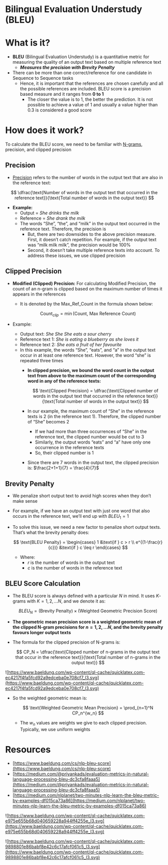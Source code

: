 # Bilingual Evaluation Understudy (BLEU)

# What is it?

- **BLEU** (Bilingual Evaluation Understudy) is a quantitative metric for measuring the quality of an output text based on multiple reference text
    - ***Measures the precision with Brevity Penalty***
- There can be more than one correct/reference for one candidate in Sequence to Sequence tasks
    - Hence, it is important that the references are chosen carefully and all the possible references are included. BLEU score is a precision based measure and it ranges from **0 to 1**
        - The closer the value is to 1, the better the prediction. It is not possible to achieve a value of 1 and usually a value higher than 0.3 is considered a good score

# How does it work?

To calculate the BLEU score, we need to be familiar with [N-grams](https://www.baeldung.com/cs/n-gram), precision, and clipped precision

## Precision

- [Precision](https://www.baeldung.com/cs/precision-vs-average-precision) refers to the number of words in the output text that are also in the reference text:

$$
\dfrac{\text{Number of words in the output text that occurred in the reference text}}{\text{Total number of words in the output text}}
$$

- **Example:**
    - Output = *She drinks the milk*
    - Reference = *She drank the milk*
    - The words “She”, “the”, and “milk” in the output text occurred in the reference text. Therefore, the precision is
        - But, there are two downsides to the above precision measure. First, it doesn’t catch repetition. For example, if the output text was “milk milk milk”, the precision would be $100$%
        - Second, it doesn’t take multiple reference texts into account. To address these issues, we use clipped precision

## Clipped Precision

- **Modified (Clipped) Precision:** For calculating Modified Precision, the count of an n-gram is clipped based on the maximum number of times it appears in the references
    - It is denoted by the Max_Ref_Count in the formula shown below:

    $$
    \text{Count}_{clip} = \min (\text{Count, Max Reference Count})
    $$


- Example:
    - Output text: *She She She eats a sour cherry*
    - Reference text 1: *She is eating a blueberry as she loves it*
    - Reference text 2: *She eats a fruit of her favourite*
    - In this example, the words “She”, “eats”, and “a” in the output text occur in at least one reference text. However, the word “she” is repeated three times
        - **In clipped precision, we bound the word count in the output text from above to the maximum count of the corresponding word in any of the reference texts:**

            $$
            \text{Clipped Precision} = \dfrac{\text{Clipped number of words in the output text that occurred in the reference text}}{\text{Total number of words in the output text}}
            $$

        - In our example, the maximum count of “She” in the reference texts is 2 (in the reference text 1). Therefore, the clipped number of “She” becomes 2
            - If we had more than three occurrences of “She” in the reference text, the clipped number would be cut to 3
            - Similarly, the output words “eats” and “a” have only one occurrence in the reference texts
            - So, their clipped number is 1
        - Since there are 7 words in the output text, the clipped precision is: $\frac{2+1+1}{7} = \frac{4}{7}$

## Brevity Penalty

- We penalize short output text to avoid high scores when they don’t make sense
- For example, if we have an output text with just one word that also occurs in the reference text, we’ll end up with $BLEU_1 = 1$
- To solve this issue, we need a new factor to penalize short output texts. That’s what the brevity penalty does:

    $$
    \text{BLEU Penalty} = \begin{cases}
       1 &\text{if } c > r \\
       e^{(1-\frac{r}{c})} &\text{if } c \leq r
    \end{cases}
    $$

    - Where:
        - $r$ is the number of words in the output text
        - $c$ is the number of words in the reference text

## BLEU Score Calculation

- The BLEU score is always defined with a particular $N$ in mind. It uses $K$-grams with $K = 1,2,…N$, and we denote it as:

    $$
    BLEU_N = (\text{Brevity Penalty}) \times (\text{Weighted Geometric Precision Score)}
    $$

- **The geometric mean precision score is a weighted geometric mean of the clipped N-gram precisions for $n=1,2,…N$, and the brevity penalty favours longer output texts**
- The formula for the clipped precision of N-grams is:

    $$
    CP_N = \dfrac{\text{Clipped number of n-grams in the output text that occur in the reference text}}{\text{Total number of n-grams in the output text}}
    $$


![https://www.baeldung.com/wp-content/ql-cache/quicklatex.com-ec4217f4fa5fcd92a9edceba0e708cf7_l3.svg](https://www.baeldung.com/wp-content/ql-cache/quicklatex.com-ec4217f4fa5fcd92a9edceba0e708cf7_l3.svg)

- So the weighted geometric mean is:

    $$
    \text{Weighted Geometric Mean Precision} = \prod_{n=1}^N CP_n^{w_n}
    $$

    - The $w_n$ values are weights we give to each clipped precision. Typically, we use uniform weights

# Resources

- [https://www.baeldung.com/cs/nlp-bleu-score](https://www.baeldung.com/cs/nlp-bleu-score)
- [https://medium.com/@priyankads/evaluation-metrics-in-natural-language-processing-bleu-dc3cfa8faaa5](https://medium.com/@priyankads/evaluation-metrics-in-natural-language-processing-bleu-dc3cfa8faaa5)
- [https://medium.com/nlplanet/two-minutes-nlp-learn-the-bleu-metric-by-examples-df015ca73a86](https://medium.com/nlplanet/two-minutes-nlp-learn-the-bleu-metric-by-examples-df015ca73a86)

![https://www.baeldung.com/wp-content/ql-cache/quicklatex.com-e975e655b68d040659228a944ff4255e_l3.svg](https://www.baeldung.com/wp-content/ql-cache/quicklatex.com-e975e655b68d040659228a944ff4255e_l3.svg)

![https://www.baeldung.com/wp-content/ql-cache/quicklatex.com-9898801e86babf8e42c6c17afcf061c5_l3.svg](https://www.baeldung.com/wp-content/ql-cache/quicklatex.com-9898801e86babf8e42c6c17afcf061c5_l3.svg)